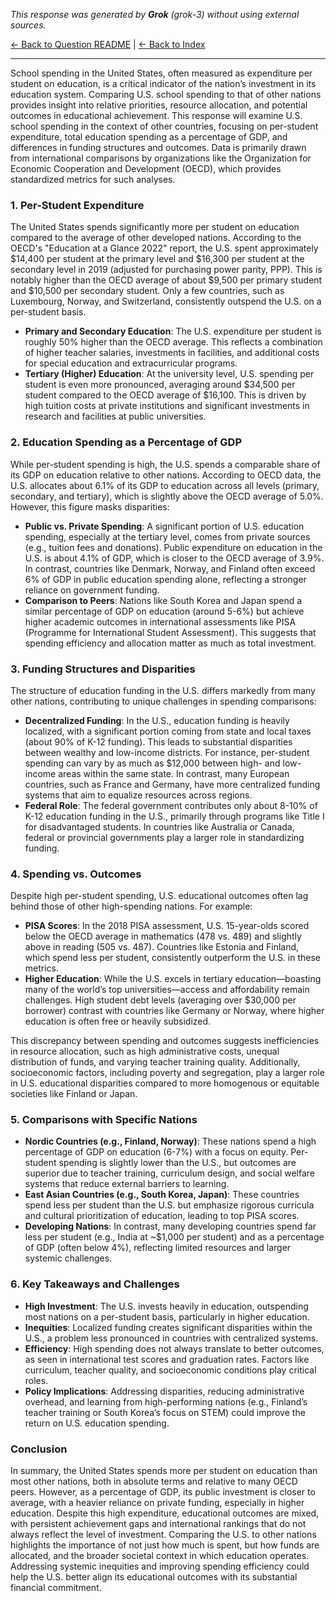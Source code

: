 <!-- 
Generated by: grok
Model: grok-3
Prompt type: default
Generated at: 2025-06-07T16:06:48.651276
-->

*This response was generated by **Grok** (grok-3) without using external sources.*

[← Back to Question README](README.md) | [← Back to Index](../README.md)

---

School spending in the United States, often measured as expenditure per student on education, is a critical indicator of the nation’s investment in its education system. Comparing U.S. school spending to that of other nations provides insight into relative priorities, resource allocation, and potential outcomes in educational achievement. This response will examine U.S. school spending in the context of other countries, focusing on per-student expenditure, total education spending as a percentage of GDP, and differences in funding structures and outcomes. Data is primarily drawn from international comparisons by organizations like the Organization for Economic Cooperation and Development (OECD), which provides standardized metrics for such analyses.

### 1. **Per-Student Expenditure**
The United States spends significantly more per student on education compared to the average of other developed nations. According to the OECD's "Education at a Glance 2022" report, the U.S. spent approximately $14,400 per student at the primary level and $16,300 per student at the secondary level in 2019 (adjusted for purchasing power parity, PPP). This is notably higher than the OECD average of about $9,500 per primary student and $10,500 per secondary student. Only a few countries, such as Luxembourg, Norway, and Switzerland, consistently outspend the U.S. on a per-student basis.

- **Primary and Secondary Education**: The U.S. expenditure per student is roughly 50% higher than the OECD average. This reflects a combination of higher teacher salaries, investments in facilities, and additional costs for special education and extracurricular programs.
- **Tertiary (Higher) Education**: At the university level, U.S. spending per student is even more pronounced, averaging around $34,500 per student compared to the OECD average of $16,100. This is driven by high tuition costs at private institutions and significant investments in research and facilities at public universities.

### 2. **Education Spending as a Percentage of GDP**
While per-student spending is high, the U.S. spends a comparable share of its GDP on education relative to other nations. According to OECD data, the U.S. allocates about 6.1% of its GDP to education across all levels (primary, secondary, and tertiary), which is slightly above the OECD average of 5.0%. However, this figure masks disparities:
- **Public vs. Private Spending**: A significant portion of U.S. education spending, especially at the tertiary level, comes from private sources (e.g., tuition fees and donations). Public expenditure on education in the U.S. is about 4.1% of GDP, which is closer to the OECD average of 3.9%. In contrast, countries like Denmark, Norway, and Finland often exceed 6% of GDP in public education spending alone, reflecting a stronger reliance on government funding.
- **Comparison to Peers**: Nations like South Korea and Japan spend a similar percentage of GDP on education (around 5-6%) but achieve higher academic outcomes in international assessments like PISA (Programme for International Student Assessment). This suggests that spending efficiency and allocation matter as much as total investment.

### 3. **Funding Structures and Disparities**
The structure of education funding in the U.S. differs markedly from many other nations, contributing to unique challenges in spending comparisons:
- **Decentralized Funding**: In the U.S., education funding is heavily localized, with a significant portion coming from state and local taxes (about 90% of K-12 funding). This leads to substantial disparities between wealthy and low-income districts. For instance, per-student spending can vary by as much as $12,000 between high- and low-income areas within the same state. In contrast, many European countries, such as France and Germany, have more centralized funding systems that aim to equalize resources across regions.
- **Federal Role**: The federal government contributes only about 8-10% of K-12 education funding in the U.S., primarily through programs like Title I for disadvantaged students. In countries like Australia or Canada, federal or provincial governments play a larger role in standardizing funding.

### 4. **Spending vs. Outcomes**
Despite high per-student spending, U.S. educational outcomes often lag behind those of other high-spending nations. For example:
- **PISA Scores**: In the 2018 PISA assessment, U.S. 15-year-olds scored below the OECD average in mathematics (478 vs. 489) and slightly above in reading (505 vs. 487). Countries like Estonia and Finland, which spend less per student, consistently outperform the U.S. in these metrics.
- **Higher Education**: While the U.S. excels in tertiary education—boasting many of the world’s top universities—access and affordability remain challenges. High student debt levels (averaging over $30,000 per borrower) contrast with countries like Germany or Norway, where higher education is often free or heavily subsidized.

This discrepancy between spending and outcomes suggests inefficiencies in resource allocation, such as high administrative costs, unequal distribution of funds, and varying teacher training quality. Additionally, socioeconomic factors, including poverty and segregation, play a larger role in U.S. educational disparities compared to more homogenous or equitable societies like Finland or Japan.

### 5. **Comparisons with Specific Nations**
- **Nordic Countries (e.g., Finland, Norway)**: These nations spend a high percentage of GDP on education (6-7%) with a focus on equity. Per-student spending is slightly lower than the U.S., but outcomes are superior due to teacher training, curriculum design, and social welfare systems that reduce external barriers to learning.
- **East Asian Countries (e.g., South Korea, Japan)**: These countries spend less per student than the U.S. but emphasize rigorous curricula and cultural prioritization of education, leading to top PISA scores.
- **Developing Nations**: In contrast, many developing countries spend far less per student (e.g., India at ~$1,000 per student) and as a percentage of GDP (often below 4%), reflecting limited resources and larger systemic challenges.

### 6. **Key Takeaways and Challenges**
- **High Investment**: The U.S. invests heavily in education, outspending most nations on a per-student basis, particularly in higher education.
- **Inequities**: Localized funding creates significant disparities within the U.S., a problem less pronounced in countries with centralized systems.
- **Efficiency**: High spending does not always translate to better outcomes, as seen in international test scores and graduation rates. Factors like curriculum, teacher quality, and socioeconomic conditions play critical roles.
- **Policy Implications**: Addressing disparities, reducing administrative overhead, and learning from high-performing nations (e.g., Finland’s teacher training or South Korea’s focus on STEM) could improve the return on U.S. education spending.

### Conclusion
In summary, the United States spends more per student on education than most other nations, both in absolute terms and relative to many OECD peers. However, as a percentage of GDP, its public investment is closer to average, with a heavier reliance on private funding, especially in higher education. Despite this high expenditure, educational outcomes are mixed, with persistent achievement gaps and international rankings that do not always reflect the level of investment. Comparing the U.S. to other nations highlights the importance of not just how much is spent, but how funds are allocated, and the broader societal context in which education operates. Addressing systemic inequities and improving spending efficiency could help the U.S. better align its educational outcomes with its substantial financial commitment.